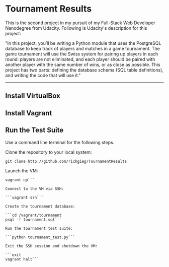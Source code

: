 # Tournament Results

This is the second project in my pursuit of my Full-Stack Web Developer
Nanodegree from Udacity. Following is Udacity's description for this project:

"In this project, you’ll be writing a Python module that uses the PostgreSQL
database to keep track of players and matches in a game tournament. The game
tournament will use the Swiss system for pairing up players in each round:
players are not eliminated, and each player should be paired with another player
with the same number of wins, or as close as possible. This project has two
parts: defining the database schema (SQL table definitions), and writing the
code that will use it."

----
## Install VirtualBox


## Install Vagrant


## Run the Test Suite
Use a command line terminal for the following steps.

Clone the repository to your local system:

```git clone http://github.com/richgieg/TournamentResults```

Launch the VM:

```cd TournamentResults/vagrant
vagrant up```

Connect to the VM via SSH:

```vagrant ssh```

Create the tournament database:

```cd /vagrant/tournament
psql -f tournament.sql```

Run the tournament test suite:

```python tournament_test.py```

Exit the SSH session and shutdown the VM:

```exit
vagrant halt```
